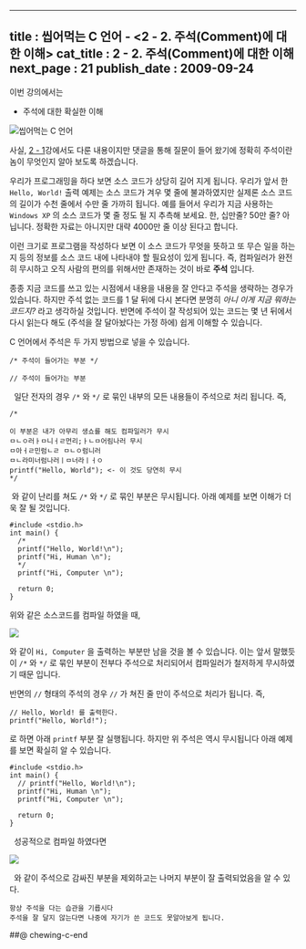 ----------------
title : 씹어먹는 C 언어 - <2 - 2. 주석(Comment)에 대한 이해>
cat_title : 2 - 2. 주석(Comment)에 대한 이해
next_page : 21
publish_date : 2009-09-24
--------------


이번 강의에서는

* 주석에 대한 확실한 이해

![씹어먹는 C 언어](/img/ChewingClogo.png)

사실, [2 - 1](http://itguru.tistory.com/6)강에서도 다룬 내용이지만 댓글을 통해 질문이 들어 왔기에 정확히 주석이란 놈이 무엇인지 알아 보도록 하겠습니다.

우리가 프로그래밍을 하다 보면 소스 코드가 상당히 길어 지게 됩니다. 우리가 앞서 한 `Hello, World!` 출력 예제는 소스 코드가 겨우 몇 줄에 불과하였지만 실제론 소스 코드의 길이가 수천 줄에서 수만 줄 가까히 됩니다. 예를 들어서 우리가 지금 사용하는 `Windows XP` 의 소스 코드가 몇 줄 정도 될 지 추측해 보세요. 한, 십만줄? 50만 줄? 아닙니다. 정확한 자료는 아니지만 대략 4000만 줄 이상 된다고 합니다.

이런 크기로 프로그램을 작성하다 보면 이 소스 코드가 무엇을 뜻하고 또 무슨 일을 하는지 등의 정보를 소스 코드 내에 나타내야 할 필요성이 있게 됩니다. 즉, 컴파일러가 완전히 무시하고 오직 사람의 편의를 위해서만 존재하는 것이 바로 **주석** 입니다.

종종 지금 코드를 쓰고 있는 시점에서 내용을 내용을 잘 안다고 주석을 생략하는 경우가 있습니다. 하지만 주석 없는 코드를 1 달 뒤에 다시 본다면 분명히 *아니 이게 지금 뭐하는 코드지?* 라고 생각하실 것입니다. 반면에 주석이 잘 작성되어 있는 코드는 몇 년 뒤에서 다시 읽는다 해도 (주석을 잘 달아놨다는 가정 하에) 쉽게 이해할 수 있습니다.

C 언어에서 주석은 두 가지 방법으로 넣을 수 있습니다.

```info-format
/* 주석이 들어가는 부분 */

// 주석이 들어가는 부분
```

  일단 전자의 경우 `/*` 와 `*/` 로 묶인 내부의 모든 내용들이 주석으로 처리 됩니다. 즉,

```cpp-formatted
/*

이 부분은 내가 아무리 생쇼를 해도 컴파일러가 무시
ㅁㄴㅇ러ㅏㅁ니ㅓㄹ먼리;ㅏㄴㅁ어림나러 무시
ㅁ아ㅓㄹ민럼ㄴㄹ ㅁㄴㅇ럼니러
ㅁㄴ라미너럼나러ㅣㅁ너라ㅣㅓㅇ
printf("Hello, World"); <- 이 것도 당연히 무시
*/
```

 와 같이 난리를 쳐도 `/*` 와 `*/` 로 묶인 부분은 무시됩니다. 아래 예제를 보면 이해가 더욱 잘 될 것입니다.

```cpp-formatted
#include <stdio.h>
int main() {
  /*
  printf("Hello, World!\n");
  printf("Hi, Human \n");
  */
  printf("Hi, Computer \n");

  return 0;
}
```

위와 같은 소스코드를 컴파일 하였을 때,


![](http://img1.daumcdn.net/thumb/R1920x0/?fname=http%3A%2F%2Fcfile9.uf.tistory.com%2Fimage%2F18062C104ABB38E6420A43)

와 같이 `Hi, Computer` 을 출력하는 부분만 남을 것을 볼 수 있습니다. 이는 앞서 말했듯이 `/*` 와 `*/` 로 묶인 부분이 전부다 주석으로 처리되어서 컴파일러가 철저하게 무시하였기 때문 입니다.

반면의 `//` 형태의 주석의 경우 `//` 가 쳐진 줄 만이 주석으로 처리가 됩니다. 즉,

```cpp-formatted
// Hello, World! 를 출력한다.
printf("Hello, World!");
```

로 하면 아래 `printf` 부분 잘 실행됩니다. 하지만 위 주석은 역시 무시됩니다
아래 예제를 보면 확실히 알 수 있습니다.

```cpp-formatted
#include <stdio.h>
int main() {
  // printf("Hello, World!\n");
  printf("Hi, Human \n");
  printf("Hi, Computer \n");

  return 0;
}
```

  성공적으로 컴파일 하였다면


![](http://img1.daumcdn.net/thumb/R1920x0/?fname=http%3A%2F%2Fcfile26.uf.tistory.com%2Fimage%2F1646CE134ABB39E2743606)

  와 같이 주석으로 감싸진 부분을 제외하고는 나머지 부분이 잘 출력되었음을 알 수 있다.

```lec-summary
항상 주석을 다는 습관을 기릅시다
주석을 잘 달지 않는다면 나중에 자기가 쓴 코드도 못알아보게 됩니다.
```

##@ chewing-c-end